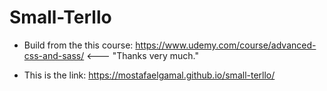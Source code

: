 # Small-Terllo

- Build from the this course: https://www.udemy.com/course/advanced-css-and-sass/  <--- "Thanks very much."

- This is the link: https://mostafaelgamal.github.io/small-terllo/
